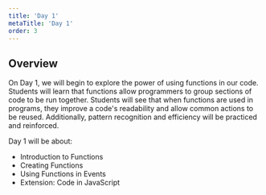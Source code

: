 ```yaml
---
title: 'Day 1'
metaTitle: 'Day 1'
order: 3
---
```


## Overview

On Day 1, we will begin to explore the power of using functions in our code. Students will learn that functions allow programmers to group sections of code to be run together. Students will see that when functions are used in programs, they improve a code's readability and allow common actions to be reused. Additionally, pattern recognition and efficiency will be practiced and reinforced.

Day 1 will be about:

* Introduction to Functions
* Creating Functions
* Using Functions in Events
* Extension: Code in JavaScript